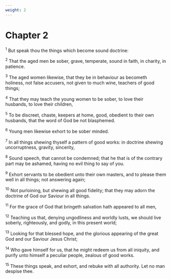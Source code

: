 ```yaml
---
weight: 2
---
```


# Chapter 2

<sup>1</sup> But speak thou the things which become sound doctrine: 

<sup>2</sup> That the aged men be sober, grave, temperate, sound in faith, in charity, in patience. 

<sup>3</sup> The aged women likewise, that they be in behaviour as becometh holiness, not false accusers, not given to much wine, teachers of good things; 

<sup>4</sup> That they may teach the young women to be sober, to love their husbands, to love their children, 

<sup>5</sup> To be discreet, chaste, keepers at home, good, obedient to their own husbands, that the word of God be not blasphemed. 

<sup>6</sup> Young men likewise exhort to be sober minded. 

<sup>7</sup> In all things shewing thyself a pattern of good works: in doctrine shewing uncorruptness, gravity, sincerity, 

<sup>8</sup> Sound speech, that cannot be condemned; that he that is of the contrary part may be ashamed, having no evil thing to say of you. 

<sup>9</sup> Exhort servants to be obedient unto their own masters, and to please them well in all things; not answering again; 

<sup>10</sup> Not purloining, but shewing all good fidelity; that they may adorn the doctrine of God our Saviour in all things. 

<sup>11</sup> For the grace of God that bringeth salvation hath appeared to all men, 

<sup>12</sup> Teaching us that, denying ungodliness and worldly lusts, we should live soberly, righteously, and godly, in this present world; 

<sup>13</sup> Looking for that blessed hope, and the glorious appearing of the great God and our Saviour Jesus Christ; 

<sup>14</sup> Who gave himself for us, that he might redeem us from all iniquity, and purify unto himself a peculiar people, zealous of good works. 

<sup>15</sup> These things speak, and exhort, and rebuke with all authority. Let no man despise thee. 


